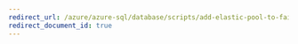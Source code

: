 ```yaml
---
redirect_url: /azure/azure-sql/database/scripts/add-elastic-pool-to-failover-group-powershell
redirect_document_id: true
---
```

